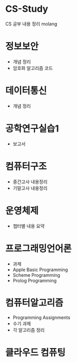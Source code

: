 # CS-Study
CS 공부 내용 정리
molang

# 정보보안
- 개념 정리
- 암호화 알고리즘 코드

# 데이터통신
- 개념 정리

# 공학연구실습1
- 보고서

# 컴퓨터구조
- 중간고사 내용정리
- 기말고사 내용정리

# 운영체제
- 챕터별 내용 요약

# 프로그래밍언어론
- 과제
- Apple Basic Programming
- Scheme Programming
- Prolog Programming

# 컴퓨터알고리즘
- Programming Assignments
- 수기 과제
- 각 알고리즘 정리

# 클라우드 컴퓨팅
